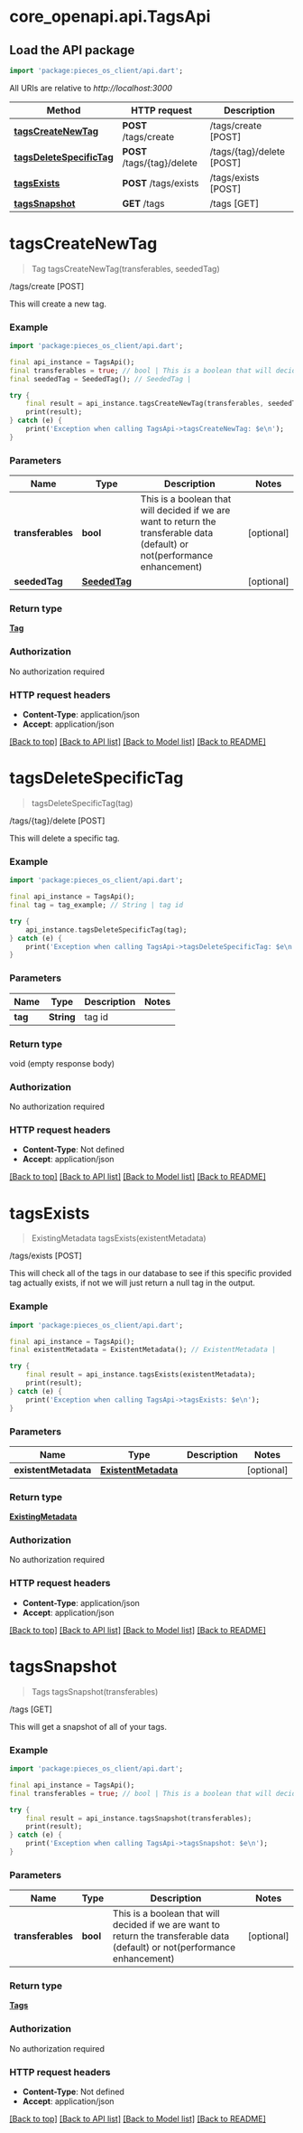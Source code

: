 # core_openapi.api.TagsApi

## Load the API package
```dart
import 'package:pieces_os_client/api.dart';
```

All URIs are relative to *http://localhost:3000*

Method | HTTP request | Description
------------- | ------------- | -------------
[**tagsCreateNewTag**](TagsApi.md#tagscreatenewtag) | **POST** /tags/create | /tags/create [POST]
[**tagsDeleteSpecificTag**](TagsApi.md#tagsdeletespecifictag) | **POST** /tags/{tag}/delete | /tags/{tag}/delete [POST]
[**tagsExists**](TagsApi.md#tagsexists) | **POST** /tags/exists | /tags/exists [POST]
[**tagsSnapshot**](TagsApi.md#tagssnapshot) | **GET** /tags | /tags [GET]


# **tagsCreateNewTag**
> Tag tagsCreateNewTag(transferables, seededTag)

/tags/create [POST]

This will create a new tag.

### Example
```dart
import 'package:pieces_os_client/api.dart';

final api_instance = TagsApi();
final transferables = true; // bool | This is a boolean that will decided if we are want to return the transferable data (default) or not(performance enhancement)
final seededTag = SeededTag(); // SeededTag | 

try {
    final result = api_instance.tagsCreateNewTag(transferables, seededTag);
    print(result);
} catch (e) {
    print('Exception when calling TagsApi->tagsCreateNewTag: $e\n');
}
```

### Parameters

Name | Type | Description  | Notes
------------- | ------------- | ------------- | -------------
 **transferables** | **bool**| This is a boolean that will decided if we are want to return the transferable data (default) or not(performance enhancement) | [optional] 
 **seededTag** | [**SeededTag**](SeededTag.md)|  | [optional] 

### Return type

[**Tag**](Tag.md)

### Authorization

No authorization required

### HTTP request headers

 - **Content-Type**: application/json
 - **Accept**: application/json

[[Back to top]](#) [[Back to API list]](../README.md#documentation-for-api-endpoints) [[Back to Model list]](../README.md#documentation-for-models) [[Back to README]](../README.md)

# **tagsDeleteSpecificTag**
> tagsDeleteSpecificTag(tag)

/tags/{tag}/delete [POST]

This will delete a specific tag.

### Example
```dart
import 'package:pieces_os_client/api.dart';

final api_instance = TagsApi();
final tag = tag_example; // String | tag id

try {
    api_instance.tagsDeleteSpecificTag(tag);
} catch (e) {
    print('Exception when calling TagsApi->tagsDeleteSpecificTag: $e\n');
}
```

### Parameters

Name | Type | Description  | Notes
------------- | ------------- | ------------- | -------------
 **tag** | **String**| tag id | 

### Return type

void (empty response body)

### Authorization

No authorization required

### HTTP request headers

 - **Content-Type**: Not defined
 - **Accept**: application/json

[[Back to top]](#) [[Back to API list]](../README.md#documentation-for-api-endpoints) [[Back to Model list]](../README.md#documentation-for-models) [[Back to README]](../README.md)

# **tagsExists**
> ExistingMetadata tagsExists(existentMetadata)

/tags/exists [POST]

This will check all of the tags in our database to see if this specific provided tag actually exists, if not we will just return a null tag in the output.

### Example
```dart
import 'package:pieces_os_client/api.dart';

final api_instance = TagsApi();
final existentMetadata = ExistentMetadata(); // ExistentMetadata | 

try {
    final result = api_instance.tagsExists(existentMetadata);
    print(result);
} catch (e) {
    print('Exception when calling TagsApi->tagsExists: $e\n');
}
```

### Parameters

Name | Type | Description  | Notes
------------- | ------------- | ------------- | -------------
 **existentMetadata** | [**ExistentMetadata**](ExistentMetadata.md)|  | [optional] 

### Return type

[**ExistingMetadata**](ExistingMetadata.md)

### Authorization

No authorization required

### HTTP request headers

 - **Content-Type**: application/json
 - **Accept**: application/json

[[Back to top]](#) [[Back to API list]](../README.md#documentation-for-api-endpoints) [[Back to Model list]](../README.md#documentation-for-models) [[Back to README]](../README.md)

# **tagsSnapshot**
> Tags tagsSnapshot(transferables)

/tags [GET]

This will get a snapshot of all of your tags.

### Example
```dart
import 'package:pieces_os_client/api.dart';

final api_instance = TagsApi();
final transferables = true; // bool | This is a boolean that will decided if we are want to return the transferable data (default) or not(performance enhancement)

try {
    final result = api_instance.tagsSnapshot(transferables);
    print(result);
} catch (e) {
    print('Exception when calling TagsApi->tagsSnapshot: $e\n');
}
```

### Parameters

Name | Type | Description  | Notes
------------- | ------------- | ------------- | -------------
 **transferables** | **bool**| This is a boolean that will decided if we are want to return the transferable data (default) or not(performance enhancement) | [optional] 

### Return type

[**Tags**](Tags.md)

### Authorization

No authorization required

### HTTP request headers

 - **Content-Type**: Not defined
 - **Accept**: application/json

[[Back to top]](#) [[Back to API list]](../README.md#documentation-for-api-endpoints) [[Back to Model list]](../README.md#documentation-for-models) [[Back to README]](../README.md)

